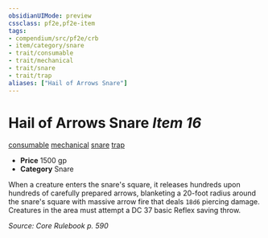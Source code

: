 ```yaml
---
obsidianUIMode: preview
cssclass: pf2e,pf2e-item
tags:
- compendium/src/pf2e/crb
- item/category/snare
- trait/consumable
- trait/mechanical
- trait/snare
- trait/trap
aliases: ["Hail of Arrows Snare"]
---
```

# Hail of Arrows Snare *Item 16*  
[consumable](/rules/traits/consumable.md)  [mechanical](/rules/traits/mechanical.md)  [snare](/rules/traits/snare.md)  [trap](/rules/traits/trap.md)  

- **Price** 1500 gp
- **Category** Snare

When a creature enters the snare's square, it releases hundreds upon hundreds of carefully prepared arrows, blanketing a 20-foot radius around the snare's square with massive arrow fire that deals `18d6` piercing damage. Creatures in the area must attempt a DC 37 basic Reflex saving throw.

*Source: Core Rulebook p. 590*